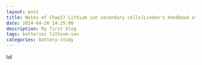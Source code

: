 ```yaml
---
layout: post
title: Notes of Chap17 Lithium ion secondary cells(Linden's Handbook of Batteries)
date: 2024-04-26 14:25:00
description: My first blog
tags: batteries lithium-ion 
categories: battery-study
---
```


lol  
